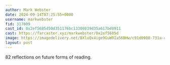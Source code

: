 ```yaml
---
author: Mark Webster
date: 2024-09-14T07:25:55+0000
username: markwebster
fid: 317009
cast_id: 0x2ef5685d50d351176bc13308039d35a617bd8911
cast: https://farcaster.xyz/markwebster/0x2ef5685d
image: https://imagedelivery.net/BXluQx4ige9GuW0Ia56BHw/c91d0980-731a-4719-6c8a-0a60c2407600/original
layout: post
---
```


82 reflections on future forms of reading.

<img src='https://imagedelivery.net/BXluQx4ige9GuW0Ia56BHw/c91d0980-731a-4719-6c8a-0a60c2407600/original' alt='' referrerpolicy='no-referrer'/>
